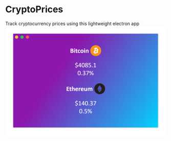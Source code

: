 # CryptoPrices

Track cryptocurrency prices using this lightweight electron app
![app screenshot](img/app.PNG)

